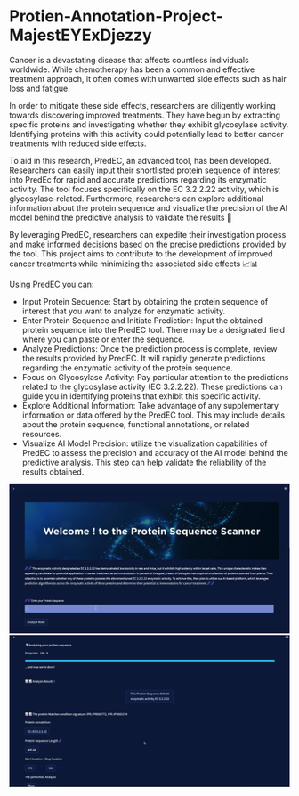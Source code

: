 # Protien-Annotation-Project-MajestEYExDjezzy

Cancer is a devastating disease that affects countless individuals worldwide. While chemotherapy has been a common and effective treatment approach, it often comes with unwanted side effects such as hair loss and fatigue.

In order to mitigate these side effects, researchers are diligently working towards discovering improved treatments. They have begun by extracting specific proteins and investigating whether they exhibit glycosylase activity. Identifying proteins with this activity could potentially lead to better cancer treatments with reduced side effects.

To aid in this research, PredEC, an advanced tool, has been developed. Researchers can easily input their shortlisted protein sequence of interest into PredEc for rapid and accurate predictions regarding its enzymatic activity. The tool focuses specifically on the EC 3.2.2.22 activity, which is glycosylase-related. Furthermore, researchers can explore additional information about the protein sequence and visualize the precision of the AI model behind the predictive analysis to validate the results 🧬

By leveraging PredEC, researchers can expedite their investigation process and make informed decisions based on the precise predictions provided by the tool. This project aims to contribute to the development of improved cancer treatments while minimizing the associated side effects 📈📊

Using PredEC you can:
- Input Protein Sequence: Start by obtaining the protein sequence of interest that you want to analyze for enzymatic activity.
- Enter Protein Sequence and Initiate Prediction: Input the obtained protein sequence into the PredEC tool. There may be a designated field  where you can paste or enter the sequence.
- Analyze Predictions: Once the prediction process is complete, review the results provided by PredEC. It will rapidly generate predictions regarding the enzymatic activity of the protein sequence.
- Focus on Glycosylase Activity: Pay particular attention to the predictions related to the glycosylase activity (EC 3.2.2.22). These predictions can guide you in identifying proteins that exhibit this specific activity.
- Explore Additional Information: Take advantage of any supplementary information or data offered by the PredEC tool. This may include details about the protein sequence, functional annotations, or related resources.
- Visualize AI Model Precision: utilize the visualization capabilities of PredEC to assess the precision and accuracy of the AI model behind the predictive analysis. This step can help validate the reliability of the results obtained.

![App1](App1.png)
![App2](App2.png)
